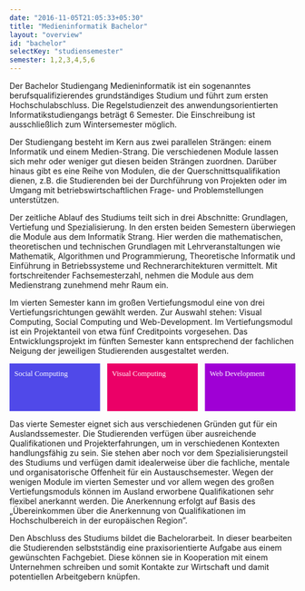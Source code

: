 ```yaml
---
date: "2016-11-05T21:05:33+05:30"
title: "Medieninformatik Bachelor"
layout: "overview"
id: "bachelor"
selectKey: "studiensemester"
semester: 1,2,3,4,5,6
---
```


Der Bachelor Studiengang Medieninformatik ist ein sogenanntes berufsqualifizierendes grundständiges Studium und führt zum ersten Hochschulabschluss. Die Regelstudienzeit des anwendungsorientierten Informatikstudiengangs beträgt 6 Semester. Die Einschreibung ist ausschließlich zum Wintersemester möglich.

<!--more-->

Der Studiengang besteht im Kern aus zwei parallelen Strängen: einem Informatik und einem Medien-Strang. Die verschiedenen Module lassen sich mehr oder weniger gut diesen beiden Strängen zuordnen. Darüber hinaus gibt es eine Reihe von Modulen, die der Querschnittsqualifikation dienen, z.B. die Studierenden bei der Durchführung von Projekten oder im Umgang mit betriebswirtschaftlichen Frage- und Problemstellungen unterstützen. 

Der zeitliche Ablauf des Studiums teilt sich in drei Abschnitte: Grundlagen, Vertiefung und Spezialisierung. In den ersten beiden Semestern überwiegen die Module aus dem Informatik Strang. Hier werden die mathematischen, theoretischen und technischen Grundlagen mit Lehrveranstaltungen wie Mathematik, Algorithmen und Programmierung, Theoretische Informatik und Einführung in Betriebssysteme und Rechnerarchitekturen vermittelt. Mit fortschreitender Fachsemesterzahl, nehmen die Module aus dem Medienstrang zunehmend mehr Raum ein. 

Im vierten Semester kann im großen Vertiefungsmodul eine von drei Vertiefungsrichtungen gewählt werden. Zur Auswahl stehen: Visual Computing, Social Computing und Web-Development. Im Vertiefungsmodul ist ein Projektanteil von etwa fünf Creditpoints vorgesehen. Das Entwicklungsprojekt im fünften Semester kann entsprechend der fachlichen Neigung der jeweiligen Studierenden ausgestaltet werden.

<svg width="100%" viewBox="0 0 1200 200" version="1.1" xmlns="http://www.w3.org/2000/svg" xmlns:xlink="http://www.w3.org/1999/xlink">
    <!-- Generator: Sketch 52.1 (67048) - http://www.bohemiancoding.com/sketch -->
    <title>bachelor-schwerpunkte</title>
    <desc>Created with Sketch.</desc>
    <g id="bachelor-schwerpunkte" stroke="none" stroke-width="1" fill="none" fill-rule="evenodd">
        <rect id="Rectangle" fill="#5049E9" x="0" y="0" width="380" height="200"></rect>
        <rect id="Rectangle-Copy" fill="#EB0067" x="410" y="0" width="380" height="200"></rect>
        <text id="Social-Computing" font-family="RobotoSlab-Regular, Roboto Slab" font-size="31" font-weight="normal" fill="#FFFFFF">
            <tspan x="20" y="52">Social Computing</tspan>
        </text>
        <text id="Visual-Computing" font-family="RobotoSlab-Regular, Roboto Slab" font-size="31" font-weight="normal" fill="#FFFFFF">
            <tspan x="430" y="52">Visual Computing</tspan>
        </text>
        <rect id="Rectangle-Copy-2" fill="#9F00D5" x="820" y="0" width="380" height="200"></rect>
        <text id="Web-Development" font-family="RobotoSlab-Regular, Roboto Slab" font-size="31" font-weight="normal" fill="#FFFFFF">
            <tspan x="840" y="52">Web Development</tspan>
        </text>
    </g>
</svg>

Das vierte Semester eignet sich aus verschiedenen Gründen gut für ein Auslandssemester. Die Studierenden verfügen über ausreichende Qualifikationen und Projekterfahrungen, um in verschiedenen Kontexten handlungsfähig zu sein. Sie stehen aber noch vor dem Spezialisierungsteil des Studiums und verfügen damit idealerweise über die fachliche, mentale und organisatorische Offenheit für ein Austauschsemester. Wegen der wenigen Module im vierten Semester und vor allem wegen des großen Vertiefungsmoduls können im Ausland erworbene Qualifikationen sehr flexibel anerkannt werden. Die Anerkennung erfolgt auf Basis des „Übereinkommen über die Anerkennung von Qualifikationen im Hochschulbereich in der europäischen Region”.

Den Abschluss des Studiums bildet die Bachelorarbeit. In dieser bearbeiten die Studierenden selbstständig eine praxisorientierte Aufgabe aus einem gewünschten Fachgebiet. Diese können sie in Kooperation mit einem Unternehmen schreiben und somit Kontakte zur Wirtschaft und damit potentiellen Arbeitgebern knüpfen.

